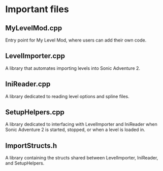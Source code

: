 # Important files

## MyLevelMod.cpp
Entry point for My Level Mod, where users can add their own code.

## LevelImporter.cpp
A library that automates importing levels into Sonic Adventure 2.

## IniReader.cpp
A library dedicated to reading level options and spline files.

## SetupHelpers.cpp
A library dedicated to interfacing with LevelImporter and IniReader when Sonic Adventure 2 is started, stopped, or when a level is loaded in.

## ImportStructs.h
A library containing the structs shared between LevelImporter, IniReader, and SetupHelpers.
